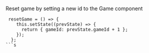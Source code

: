 

Reset game by setting a new id to the Game component

```
 resetGame = () => {
    this.setState((prevState) => {
      return { gameId: prevState.gameId + 1 };
    });
  };
```s